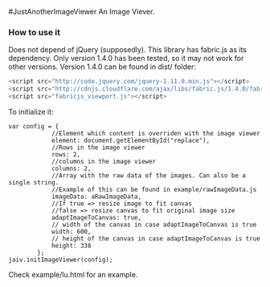#JustAnotherImageViewer
An Image Viever.

### How to use it

Does not depend of jQuery (supposedly).
This library has fabric.js as its dependency. Only version 1.4.0 has been tested, so it may not work for other versions.
Version 1.4.0 can be found in dist/ folder:

```javascript
<script src="http://code.jquery.com/jquery-1.11.0.min.js"></script>
<script src="http://cdnjs.cloudflare.com/ajax/libs/fabric.js/1.4.0/fabric.min.js"></script>
<script src="fabricjs_viewport.js"></script>
```

To initialize it:

    var config = {
                //Element which content is overriden with the image viewer
                element: document.getElementById("replace"),
                //Rows in the image viewer
                rows: 2,
                //columns in the image viewer
                columns: 2,
                //Array with the raw data of the images. Can also be a single string.
                //Example of this can be found in example/rawImageData.js
                imageData: aRawImageData,
                //If true => resize image to fit canvas
                //false => resize canvas to fit original image size
                adaptImageToCanvas: true,
                // width of the canvas in case adaptImageToCanvas is true
                width: 600,
                // height of the canvas in case adaptImageToCanvas is true
                height: 338
            };
    jaiv.initImageViewer(config);

Check example/lu.html for an example.

